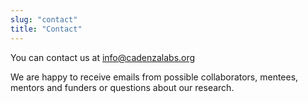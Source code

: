 ```yaml
---
slug: "contact"
title: "Contact"
---
```


You can contact us at info@cadenzalabs.org

We are happy to receive emails from possible collaborators, mentees, mentors and funders or questions about our research.
